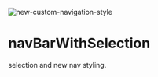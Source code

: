 ![new-custom-navigation-style](https://user-images.githubusercontent.com/94203408/156040454-825ff0c7-6470-4466-8ef5-25b3d62629d2.png)
# navBarWithSelection
selection and new nav styling.
